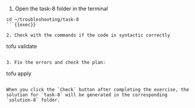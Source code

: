 1. Open the task-8 folder in the terminal

```
cd ~/troubleshooting/task-8
```{{exec}}

2. Check with the commands if the code is syntactic correctly

```
tofu validate
```{{exec}}

3. Fix the errors and check the plan:

```
tofu apply
```{{exec}}

When you click the `Check` button after completing the exercise, the solution for `task-8` will be generated in the corresponding `solution-8` folder.

